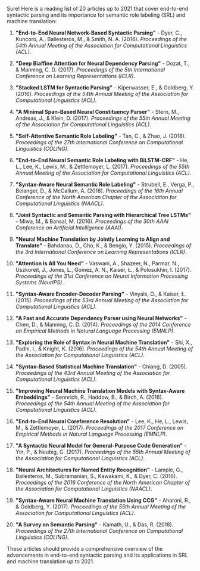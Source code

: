 Sure! Here is a reading list of 20 articles up to 2021 that cover end-to-end syntactic parsing and its importance for semantic role labeling (SRL) and machine translation:

1. **"End-to-End Neural Network-Based Syntactic Parsing"** - Dyer, C., Kuncoro, A., Ballesteros, M., & Smith, N. A. (2016). *Proceedings of the 54th Annual Meeting of the Association for Computational Linguistics (ACL)*.

2. **"Deep Biaffine Attention for Neural Dependency Parsing"** - Dozat, T., & Manning, C. D. (2017). *Proceedings of the 5th International Conference on Learning Representations (ICLR)*.

3. **"Stacked LSTM for Syntactic Parsing"** - Kiperwasser, E., & Goldberg, Y. (2016). *Proceedings of the 54th Annual Meeting of the Association for Computational Linguistics (ACL)*.

4. **"A Minimal Span-Based Neural Constituency Parser"** - Stern, M., Andreas, J., & Klein, D. (2017). *Proceedings of the 55th Annual Meeting of the Association for Computational Linguistics (ACL)*.

5. **"Self-Attentive Semantic Role Labeling"** - Tan, C., & Zhao, J. (2018). *Proceedings of the 27th International Conference on Computational Linguistics (COLING)*.

6. **"End-to-End Neural Semantic Role Labeling with BiLSTM-CRF"** - He, L., Lee, K., Lewis, M., & Zettlemoyer, L. (2017). *Proceedings of the 55th Annual Meeting of the Association for Computational Linguistics (ACL)*.

7. **"Syntax-Aware Neural Semantic Role Labeling"** - Strubell, E., Verga, P., Belanger, D., & McCallum, A. (2018). *Proceedings of the 16th Annual Conference of the North American Chapter of the Association for Computational Linguistics (NAACL)*.

8. **"Joint Syntactic and Semantic Parsing with Hierarchical Tree LSTMs"** - Miwa, M., & Bansal, M. (2016). *Proceedings of the 30th AAAI Conference on Artificial Intelligence (AAAI)*.

9. **"Neural Machine Translation by Jointly Learning to Align and Translate"** - Bahdanau, D., Cho, K., & Bengio, Y. (2015). *Proceedings of the 3rd International Conference on Learning Representations (ICLR)*.

10. **"Attention Is All You Need"** - Vaswani, A., Shazeer, N., Parmar, N., Uszkoreit, J., Jones, L., Gomez, A. N., Kaiser, Ł., & Polosukhin, I. (2017). *Proceedings of the 31st Conference on Neural Information Processing Systems (NeurIPS)*.

11. **"Syntax-Aware Encoder-Decoder Parsing"** - Vinyals, O., & Kaiser, Ł. (2015). *Proceedings of the 53rd Annual Meeting of the Association for Computational Linguistics (ACL)*.

12. **"A Fast and Accurate Dependency Parser using Neural Networks"** - Chen, D., & Manning, C. D. (2014). *Proceedings of the 2014 Conference on Empirical Methods in Natural Language Processing (EMNLP)*.

13. **"Exploring the Role of Syntax in Neural Machine Translation"** - Shi, X., Padhi, I., & Knight, K. (2016). *Proceedings of the 54th Annual Meeting of the Association for Computational Linguistics (ACL)*.

14. **"Syntax-Based Statistical Machine Translation"** - Chiang, D. (2005). *Proceedings of the 43rd Annual Meeting of the Association for Computational Linguistics (ACL)*.

15. **"Improving Neural Machine Translation Models with Syntax-Aware Embeddings"** - Sennrich, R., Haddow, B., & Birch, A. (2016). *Proceedings of the 54th Annual Meeting of the Association for Computational Linguistics (ACL)*.

16. **"End-to-End Neural Coreference Resolution"** - Lee, K., He, L., Lewis, M., & Zettlemoyer, L. (2017). *Proceedings of the 2017 Conference on Empirical Methods in Natural Language Processing (EMNLP)*.

17. **"A Syntactic Neural Model for General-Purpose Code Generation"** - Yin, P., & Neubig, G. (2017). *Proceedings of the 55th Annual Meeting of the Association for Computational Linguistics (ACL)*.

18. **"Neural Architectures for Named Entity Recognition"** - Lample, G., Ballesteros, M., Subramanian, S., Kawakami, K., & Dyer, C. (2016). *Proceedings of the 2016 Conference of the North American Chapter of the Association for Computational Linguistics (NAACL)*.

19. **"Syntax-Aware Neural Machine Translation Using CCG"** - Aharoni, R., & Goldberg, Y. (2017). *Proceedings of the 55th Annual Meeting of the Association for Computational Linguistics (ACL)*.

20. **"A Survey on Semantic Parsing"** - Kamath, U., & Das, R. (2018). *Proceedings of the 27th International Conference on Computational Linguistics (COLING)*.

These articles should provide a comprehensive overview of the advancements in end-to-end syntactic parsing and its applications in SRL and machine translation up to 2021.